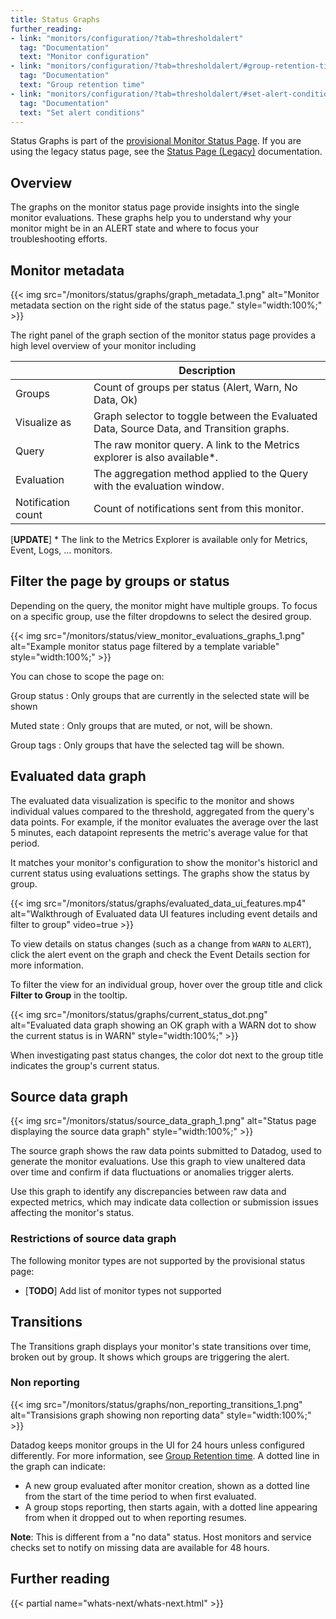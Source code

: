 ```yaml
---
title: Status Graphs
further_reading:
- link: "monitors/configuration/?tab=thresholdalert"
  tag: "Documentation"
  text: "Monitor configuration"
- link: "monitors/configuration/?tab=thresholdalert/#group-retention-time"
  tag: "Documentation"
  text: "Group retention time"
- link: "monitors/configuration/?tab=thresholdalert/#set-alert-conditions"
  tag: "Documentation"
  text: "Set alert conditions"
---
```


<div class="alert alert-info">Status Graphs is part of the <a href="/monitors/status/status_page">provisional Monitor Status Page</a>. If you are using the legacy status page, see the <a href="/monitors/status/status_legacy">Status Page (Legacy)</a> documentation.</div>

## Overview

The graphs on the monitor status page provide insights into the single monitor evaluations. These graphs help you to understand why your monitor might be in an ALERT state and where to focus your troubleshooting efforts.

## Monitor metadata

{{< img src="/monitors/status/graphs/graph_metadata_1.png" alt="Monitor metadata section on the right side of the status page." style="width:100%;" >}}

The right panel of the graph section of the monitor status page provides a high level overview of your monitor including

|  | Description |
| ---- | ---- |
| Groups  | Count of groups per status (Alert, Warn, No Data, Ok)  |
| Visualize as | Graph selector to toggle between the Evaluated Data, Source Data, and Transition graphs. |
| Query | The raw monitor query. A link to the Metrics explorer is also available\*. |
| Evaluation | The aggregation method applied to the Query with the evaluation window. |
| Notification count | Count of notifications sent from this monitor. |

[**UPDATE**]
\* The link to the Metrics Explorer is available only for Metrics, Event, Logs, … monitors.

## Filter the page by groups or status

Depending on the query, the monitor might have multiple groups. To focus on a specific group, use the filter dropdowns to select the desired group.

{{< img src="/monitors/status/view_monitor_evaluations_graphs_1.png" alt="Example monitor status page filtered by a template variable" style="width:100%;" >}}

You can chose to scope the page on:

Group status
: Only groups that are currently in the selected state will be shown

Muted state
: Only groups that are muted, or not, will be shown.

Group tags
: Only groups that have the selected tag will be shown.

## Evaluated data graph

The evaluated data visualization is specific to the monitor and shows individual values compared to the threshold, aggregated from the query's data points. For example, if the monitor evaluates the average over the last 5 minutes, each datapoint represents the metric's average value for that period.

It matches your monitor's configuration to show the monitor's historicl and current status using evaluations settings. The graphs show the status by group. 

{{< img src="/monitors/status/graphs/evaluated_data_ui_features.mp4" alt="Walkthrough of Evaluated data UI features including event details and filter to group" video=true >}}

To view details on status changes (such as a change from `WARN` to `ALERT`), click the alert event on the graph and check the Event Details section for more information.

To filter the view for an individual group, hover over the group title and click **Filter to Group** in the tooltip.

{{< img src="/monitors/status/graphs/current_status_dot.png" alt="Evaluated data graph showing an OK graph with a WARN dot to show the current status is in WARN" style="width:100%;" >}}

When investigating past status changes, the color dot next to the group title indicates the group's current status.

## Source data graph

{{< img src="/monitors/status/source_data_graph_1.png" alt="Status page displaying the source data graph" style="width:100%;" >}}

The source graph shows the raw data points submitted to Datadog, used to generate the monitor evaluations. Use this graph to view unaltered data over time and confirm if data fluctuations or anomalies trigger alerts.

Use this graph to identify any discrepancies between raw data and expected metrics, which may indicate data collection or submission issues affecting the monitor's status.

### Restrictions of source data graph

The following monitor types are not supported by the provisional status page:

* \[**TODO**\] Add list of monitor types not supported

## Transitions

The Transitions graph displays your monitor's state transitions over time, broken out by group. It shows which groups are triggering the alert.

### Non reporting

{{< img src="/monitors/status/graphs/non_reporting_transitions_1.png" alt="Transisions graph showing non reporting data" style="width:100%;" >}}

Datadog keeps monitor groups in the UI for 24 hours unless configured differently. For more information, see [Group Retention time][1]. A dotted line in the graph can indicate: 

* A new group evaluated after monitor creation, shown as a dotted line from the start of the time period to when first evaluated.  
* A group stops reporting, then starts again, with a dotted line appearing from when it dropped out to when reporting resumes.

**Note**: This is different from a "no data" status. Host monitors and service checks set to notify on missing data are available for 48 hours.

## Further reading

{{< partial name="whats-next/whats-next.html" >}}

[1]: /monitors/configuration/?tab=thresholdalert#group-retention-time
